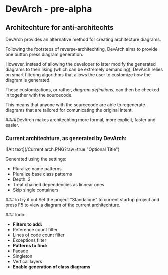 # DevArch - pre-alpha
## Architechture for anti-architechts

DevArch provides an alternative method for creating architecture diagrams.

Following the footsteps of reverse-architechting, DevArch aims to provide one button press diagram generation.

However, instead of allowing the developer to later modify the generated diagrams to their liking (which can be extremely demanding), DevArch relies on smart filtering algorithms that allows the user to customize *how* the diagram is generated.

These customizations, or rather, *diagram definitions*, can then be checked in together with the sourcecode. 

This means that anyone with the sourcecode are able to regenerate diagrams that are tailored for comunicating the original intent.

####DevArch makes architechting more formal, more explicit, faster and easier.

### Current architechture, as generated by DevArch:
![Alt text](/Current arch.PNG?raw=true "Optional Title")

Generated using the settings:
 - Pluralize name patterns
 - Pluralize base class patterns
 - Depth: 3
 - Treat chained dependencies as linnear ones
 - Skip single containers

###To try it out
Set the project "Standalone" to current startup project and press F5 to view a diagram of the current architechture.

###Todo:
* **Filters to add:**
* Reference count filter
* Lines of code count filter
* Exceptions filter
* **Patterns to find:**
* Facade
* Singleton
* Vertical layers
* **Enable generation of class diagrams**
